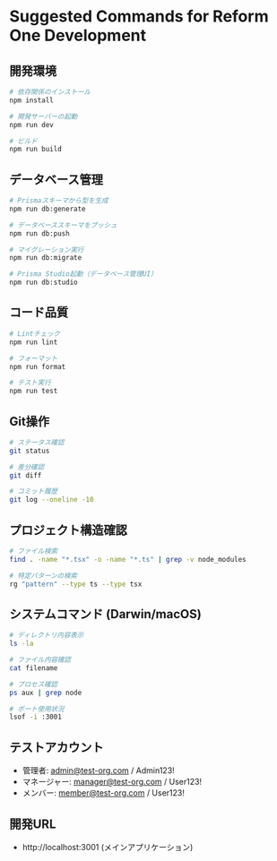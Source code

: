 # Suggested Commands for Reform One Development

## 開発環境
```bash
# 依存関係のインストール
npm install

# 開発サーバーの起動
npm run dev

# ビルド
npm run build
```

## データベース管理
```bash
# Prismaスキーマから型を生成
npm run db:generate

# データベーススキーマをプッシュ
npm run db:push

# マイグレーション実行
npm run db:migrate

# Prisma Studio起動（データベース管理UI）
npm run db:studio
```

## コード品質
```bash
# Lintチェック
npm run lint

# フォーマット
npm run format

# テスト実行
npm run test
```

## Git操作
```bash
# ステータス確認
git status

# 差分確認
git diff

# コミット履歴
git log --oneline -10
```

## プロジェクト構造確認
```bash
# ファイル検索
find . -name "*.tsx" -o -name "*.ts" | grep -v node_modules

# 特定パターンの検索
rg "pattern" --type ts --type tsx
```

## システムコマンド (Darwin/macOS)
```bash
# ディレクトリ内容表示
ls -la

# ファイル内容確認
cat filename

# プロセス確認
ps aux | grep node

# ポート使用状況
lsof -i :3001
```

## テストアカウント
- 管理者: admin@test-org.com / Admin123!
- マネージャー: manager@test-org.com / User123!
- メンバー: member@test-org.com / User123!

## 開発URL
- http://localhost:3001 (メインアプリケーション)